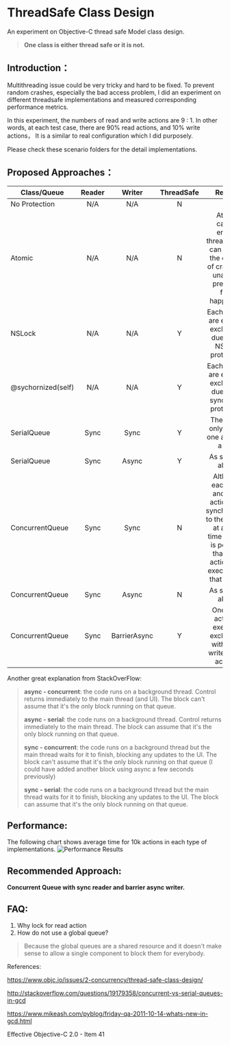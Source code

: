# ThreadSafe Class Design
An experiment  on Objective-C thread safe Model class design.


> **One class is either thread safe or it is not.**

Introduction：
--------------------


Multithreading issue could be very tricky and hard to be fixed.  To prevent random crashes, especially the bad access problem, I did an experiment on different threadsafe implementations and measured corresponding performance metrics.

In this experiment, the numbers of read and write actions are 9 : 1. In other words,  at each test case, there are 90% read actions, and 10% write actions， It is a similar to real configuration which I did purposely. 

Please check these scenario folders for the detail implementations. 


Proposed Approaches：
--------------------

| Class/Queue       | Reader           | Writer  | ThreadSafe| Reason|
| ------------- |:-------------:|:-------------:|:-------------:|:-------------:|
| No Protection			| N/A | N/A | N |
| Atomic      			| N/A | N/A | N | Atomic cannot ensure threadsafe. It can reduce the chance of crash, but unable to prevent it from happening.|
| NSLock	| N/A | N/A | Y | Each actions are excuted exclusively due to the NSLock protection.
| @sychornized(self)	| N/A | N/A | Y | Each actions are excuted exclusively due to the syncorized protection.
| SerialQueue      		| Sync | Sync | Y | The queue only excute one action at a time
| SerialQueue      		| Sync | Async | Y |As same as above
| ConcurrentQueue		| Sync | Sync | N |Although each read and write actions are synchronized to the callers, at an any time point, it is possible that multi actions are executed on that queue. |
| ConcurrentQueue		| Sync | Async | N | As same as above
| ConcurrentQueue		| Sync | BarrierAsync | Y | One write action is executed exclusively with other write & read actions. |


Another great explanation from StackOverFlow:
> **async - concurrent**: the code runs on a background thread. Control
> returns immediately to the main thread (and UI). The block can't
> assume that it's the only block running on that queue.
> 
> **async - serial**: the code runs on a background thread. Control returns
> immediately to the main thread. The block can assume that it's the
> only block running on that queue.
> 
> **sync - concurrent**: the code runs on a background thread but the main
> thread waits for it to finish, blocking any updates to the UI. The
> block can't assume that it's the only block running on that queue (I
> could have added another block using async a few seconds previously)
> 
> **sync - serial**: the code runs on a background thread but the main
> thread waits for it to finish, blocking any updates to the UI. The
> block can assume that it's the only block running on that queue.

Performance:
---------------------
The following chart shows average time for 10k actions in each type of implementations. 
![Performance Results](https://raw.githubusercontent.com/jiakai-lian/ThreadSafeClassDesign/master/performance.png)

Recommended Approach:
---------------------

**Concurrent Queue with sync reader and barrier async writer.**

FAQ:
----
1. Why lock for read action
2. How do not use a global queue?
> Because the global queues are a shared resource and it doesn't make
> sense to allow a single component to block them for everybody.


References:

https://www.objc.io/issues/2-concurrency/thread-safe-class-design/

http://stackoverflow.com/questions/19179358/concurrent-vs-serial-queues-in-gcd

https://www.mikeash.com/pyblog/friday-qa-2011-10-14-whats-new-in-gcd.html

Effective Objective-C 2.0 - Item 41
